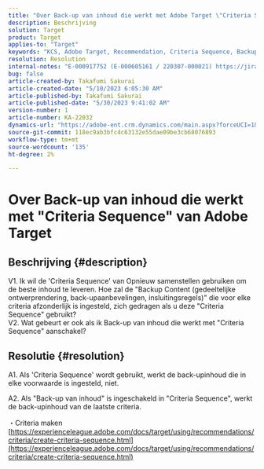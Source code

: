 ```yaml
---
title: "Over Back-up van inhoud die werkt met Adobe Target \"Criteria Sequence\""
description: Beschrijving
solution: Target
product: Target
applies-to: "Target"
keywords: "KCS, Adobe Target, Recommendation, Criteria Sequence, Backup Content"
resolution: Resolution
internal-notes: "E-000917752 (E-000605161 / 220307-000021) https://jira.corp.adobe.com/browse/RECS-5221 https://jira.corp.adobe.com/browse/RECS-5395"
bug: false
article-created-by: Takafumi Sakurai
article-created-date: "5/10/2023 6:05:30 AM"
article-published-by: Takafumi Sakurai
article-published-date: "5/30/2023 9:41:02 AM"
version-number: 1
article-number: KA-22032
dynamics-url: "https://adobe-ent.crm.dynamics.com/main.aspx?forceUCI=1&pagetype=entityrecord&etn=knowledgearticle&id=336b11a9-f8ee-ed11-8849-6045bd006793"
source-git-commit: 118ec9ab3bfc4c63132e55dae09be3cb68076893
workflow-type: tm+mt
source-wordcount: '135'
ht-degree: 2%

---
```


# Over Back-up van inhoud die werkt met &quot;Criteria Sequence&quot; van Adobe Target

## Beschrijving {#description}

V1. Ik wil de &#39;Criteria Sequence&#39; van Opnieuw samenstellen gebruiken om de beste inhoud te leveren. Hoe zal de &quot;Backup Content (gedeeltelijke ontwerprendering, back-upaanbevelingen, insluitingsregels)&quot; die voor elke criteria afzonderlijk is ingesteld, zich gedragen als u deze &quot;Criteria Sequence&quot; gebruikt?
<br>V2. Wat gebeurt er ook als ik Back-up van inhoud die werkt met &quot;Criteria Sequence&quot; aanschakel?


## Resolutie {#resolution}


A1. Als &#39;Criteria Sequence&#39; wordt gebruikt, werkt de back-upinhoud die in elke voorwaarde is ingesteld, niet.

A2. Als &quot;Back-up van inhoud&quot; is ingeschakeld in &quot;Criteria Sequence&quot;, werkt de back-upinhoud van de laatste criteria.

・Criteria maken
[https://experienceleague.adobe.com/docs/target/using/recommendations/criteria/create-criteria-sequence.html](https://experienceleague.adobe.com/docs/target/using/recommendations/criteria/create-criteria-sequence.html)
